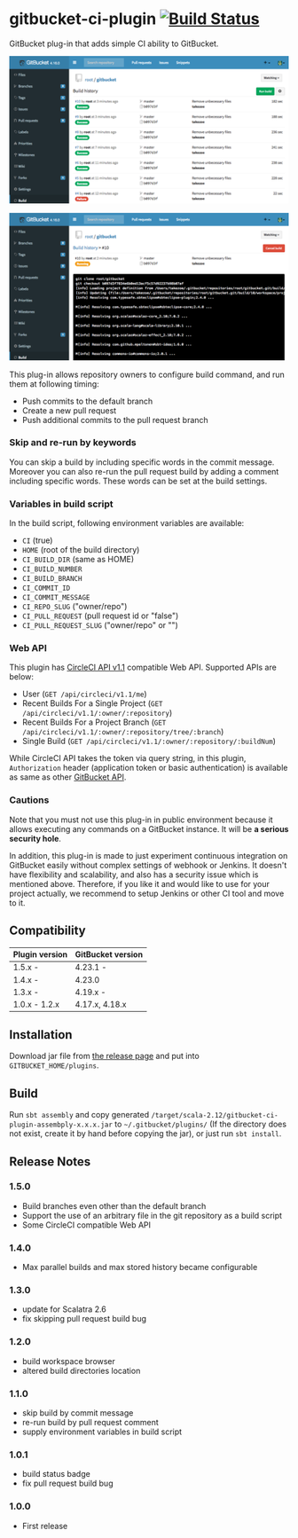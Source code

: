 gitbucket-ci-plugin [![Build Status](https://travis-ci.org/takezoe/gitbucket-ci-plugin.svg?branch=master)](https://travis-ci.org/takezoe/gitbucket-ci-plugin)
========
GitBucket plug-in that adds simple CI ability to GitBucket.

![Build results](gitbucket-ci-plugin_results.png)

![Build output](gitbucket-ci-plugin_output.png)

This plug-in allows repository owners to configure build command, and run them at following timing:

- Push commits to the default branch
- Create a new pull request
- Push additional commits to the pull request branch

### Skip and re-run by keywords

You can skip a build by including specific words in the commit message. Moreover you can also re-run the pull request build by adding a comment including specific words. These words can be set at the build settings.

### Variables in build script

In the build script, following environment variables are available:

- `CI` (true)
- `HOME` (root of the build directory)
- `CI_BUILD_DIR` (same as HOME)
- `CI_BUILD_NUMBER`
- `CI_BUILD_BRANCH`
- `CI_COMMIT_ID`
- `CI_COMMIT_MESSAGE`
- `CI_REPO_SLUG` ("owner/repo")
- `CI_PULL_REQUEST` (pull request id or "false")
- `CI_PULL_REQUEST_SLUG` ("owner/repo" or "")

### Web API

This plugin has [CircleCI  API v1.1](https://circleci.com/docs/api/v1-reference/) compatible Web API. Supported APIs are below:

- User (`GET /api/circleci/v1.1/me`)
- Recent Builds For a Single Project (`GET /api/circleci/v1.1/:owner/:repository`)
- Recent Builds For a Project Branch (`GET /api/circleci/v1.1/:owner/:repository/tree/:branch`)
- Single Build (`GET /api/circleci/v1.1/:owner/:repository/:buildNum`)

While CircleCI API takes the token via query string, in this plugin, `Authorization` header (application token or basic authentication) is available as same as other [GitBucket API](https://github.com/gitbucket/gitbucket/wiki/API-WebHook).

### Cautions

Note that you must not use this plug-in in public environment because it allows executing any commands on a GitBucket instance. It will be **a serious security hole**.

In addition, this plug-in is made to just experiment continuous integration on GitBucket easily without complex settings of webhook or Jenkins. It doesn't have flexibility and scalability, and also has a security issue which is mentioned above. Therefore, if you like it and would like to use for your project actually, we recommend to setup Jenkins or other CI tool and move to it.

## Compatibility

Plugin version | GitBucket version
:--------------|:--------------------
1.5.x -        | 4.23.1 -
1.4.x -        | 4.23.0
1.3.x -        | 4.19.x -
1.0.x - 1.2.x  | 4.17.x, 4.18.x

## Installation

Download jar file from [the release page](https://github.com/takezoe/gitbucket-ci-plugin/releases) and put into `GITBUCKET_HOME/plugins`.

## Build

Run `sbt assembly` and copy generated `/target/scala-2.12/gitbucket-ci-plugin-assembply-x.x.x.jar` to `~/.gitbucket/plugins/` (If the directory does not exist, create it by hand before copying the jar), or just run `sbt install`.

## Release Notes

### 1.5.0

- Build branches even other than the default branch
- Support the use of an arbitrary file in the git repository as a build script
- Some CircleCI compatible Web API

### 1.4.0

- Max parallel builds and max stored history became configurable

### 1.3.0

- update for Scalatra 2.6
- fix skipping pull request build bug

### 1.2.0

- build workspace browser
- altered build directories location

### 1.1.0

- skip build by commit message
- re-run build by pull request comment
- supply environment variables in build script

### 1.0.1

- build status badge
- fix pull request build bug

### 1.0.0

- First release
